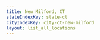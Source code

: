```yaml
---
title: New Milford, CT
stateIndexKey: state-ct
cityIndexKey: city-ct-new-milford
layout: list_all_locations
---
```

